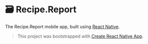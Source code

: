 # 🗃 Recipe.Report  

The Recipe.Report mobile app, built using [React Native](https://facebook.github.io/react-native/).  

> This project was bootstrapped with [Create React Native App](https://github.com/react-community/create-react-native-app).  
